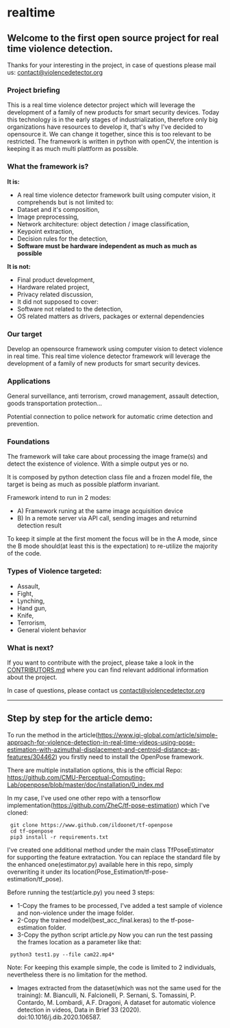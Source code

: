# realtime
## Welcome to the first open source project for real time violence detection.

Thanks for your interesting in the project, in case of questions please mail us: contact@violencedetector.org 

### Project briefing
This is a real time violence detector project which  will leverage the development of a family of new products for smart security devices.
Today this technology is in the early stages of industrialization, therefore only big organizations have resources to develop it, that's why I've decided to opensource it. We can change it together, since this is too relevant to be restricted.
The framework is written in python with openCV, the intention is keeping it as much multi plattform as possible.


### What the framework is?
**It is:**
- A real time violence detector framework built using computer vision, it comprehends but is not limited to:
- Dataset and it's composition,
- Image preprocessing,
- Network architecture: object detection / image classification,
- Keypoint extraction,
- Decision rules for the detection,
- **Software must be hardware independent as much as much as possible**

**It is not:**
- Final product development,
- Hardware related project,
- Privacy related discussion,
- It did not supposed to cover:
- Software not related to the detection,
- OS related matters as drivers, packages or external dependencies

### Our target
Develop an opensource framework using computer vision to detect violence in real time.
This real time violence detector framework will leverage the development of a family of new products for smart security devices.

### Applications
General surveillance, anti terrorism, crowd management, assault detection, goods transportation protection...

Potential connection to police network for automatic crime detection and prevention.

### Foundations
The framework will take care about processing the image frame(s) and detect the existence of violence. With a simple output yes or no.

It is composed by python detection class file and a frozen model file, the target is being as much as possible platform invariant.

Framework intend to run in 2 modes: 
- A) Framework runing at the same image acquisition device 
- B) In a remote server via API call, sending images and returnind detection result

To keep it simple at the first moment the focus will be in the A mode, since the B mode should(at least this is the expectation) to re-utilize the majority of the code.

### Types of Violence targeted:
- Assault,
- Fight,
- Lynching,
- Hand gun,
- Knife,
- Terrorism,
- General violent behavior

### What is next?
If you want to contribute with the project, please take a look in the [CONTRIBUTORS.md](CONTRIBUTORS.md) where you can find relevant additional information about the project.

In case of questions, please contact us contact@violencedetector.org

--------------------------------------------------------------------------------------------------------------------------------------------------
## Step by step for the article demo:

To run the method in the article(https://www.igi-global.com/article/simple-approach-for-violence-detection-in-real-time-videos-using-pose-estimation-with-azimuthal-displacement-and-centroid-distance-as-features/304462) you firstly need to install the OpenPose framework.

There are multiple installation options, this is the official Repo:
https://github.com/CMU-Perceptual-Computing-Lab/openpose/blob/master/doc/installation/0_index.md

In my case, I've used one other repo with a tensorflow implementation(https://github.com/ZheC/tf-pose-estimation) which I've cloned:
```
 git clone https://www.github.com/ildoonet/tf-openpose
 cd tf-openpose
 pip3 install -r requirements.txt
```
I've created one additional method under the main class TfPoseEstimator for supporting the feature extrataction. 
You can replace the standard file by the enhanced one(estimator.py) available here in this repo, simply overwriting it under its location(Pose_Estimation/tf-pose-estimation/tf_pose).

Before running the test(article.py) you need 3 steps:
- 1-Copy the frames to be processed, I've added a test sample of violence and non-violence under the image folder. 
- 2-Copy the trained model(best_acc_final.keras) to the tf-pose-estimation folder.
- 3-Copy the python script article.py
Now you can run the test passing the frames location as a parameter like that:
```
 python3 test1.py --file cam22.mp4*
```
Note: For keeping this example simple, the code is limited to 2 individuals, nevertheless there is no limitation for the method.

* Images extracted from the dataset(which was not the same used for the training): 
M. Bianculli, N. Falcionelli, P. Sernani, S. Tomassini, P. Contardo, M. Lombardi, A.F. Dragoni, A dataset for automatic violence detection in videos, Data in Brief 33 (2020). doi:10.1016/j.dib.2020.106587.

